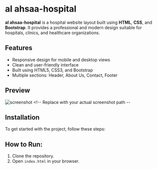 # al ahsaa-hospital

**al ahsaa-hospital** is a hospital website layout built using **HTML**, **CSS**, and **Bootstrap**. It provides a professional and modern design suitable for hospitals, clinics, and healthcare organizations.

## Features
- Responsive design for mobile and desktop views
- Clean and user-friendly interface
- Built using HTML5, CSS3, and Bootstrap
- Multiple sections: Header, About Us, Contact, Footer

## Preview

![screenshot](./img/MaskGroup/mask.jpg)  <!-- Replace with your actual screenshot path --
## Installation

To get started with the project, follow these steps:

## How to Run:
1. Clone the repository.
2. Open `index.html` in your browser.
